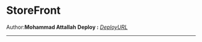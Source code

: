 # StoreFront

Author:**Mohammad Attallah**
**Deploy :** [*DeployURL*](https://dapper-longma-5d01dd.netlify.app)

---
